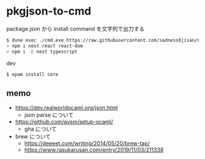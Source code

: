 # pkgjson-to-cmd

package.json から install command を文字列で出力する

```sh
$ dune exec ./cmd.exe https://raw.githubusercontent.com/sadnessOjisan/npmingen/master/package.json
> npm i next react react-dom
> npm i -D next typescript
```

dev

```sh
$ opam install core
```

## memo

- https://dev.realworldocaml.org/json.html
  - json parse について
- https://github.com/avsm/setup-ocaml/
  - gha について
- brew について
  - https://deeeet.com/writing/2014/05/20/brew-tap/
  - https://www.rasukarusan.com/entry/2019/11/03/211338
